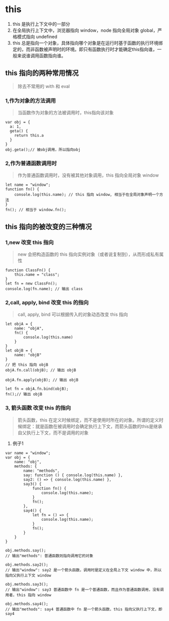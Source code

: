 
# this
1. this 是执行上下文中的一部分
2. 在全局执行上下文中，浏览器指向 window，node 指向全局对象 global，严格模式指向 undefined
3. this 总是指向一个对象，具体指向哪个对象是在运行时基于函数的执行环境绑定的，而非函数被声明时的环境。即只有函数执行时才能确定this指向谁，一般来说谁调用函数指向谁。

## this 指向的两种常用情况
> 除去不常用的 with 和 eval

### 1,作为对象的方法调用
> 当函数作为对象的方法被调用时，this指向该对象

```
var obj = {
  a: 1,
  geta() {
    return this.a
  }
}
obj.geta();// 被obj调用，所以指向obj
```

### 2,作为普通函数调用时
> 作为普通函数调用时，没有被其他对象调用，this 指向全局对象 window

```
let name = "window";
function fn() {
    console.log(this.name); // this 指向 window, 相当于在全局对象声明一个方法 
}
fn(); // 相当于 window.fn();
```

## this 指向的被改变的三种情况
### 1,new 改变 this 指向
> new 会把构造函数的 this 指向实例对象（或者说复制到），从而形成私有属性

```
function ClassFn() {
    this.name = "class";
}
let fn = new ClassFn();
console.log(fn.name); // 输出 class
```

### 2,call, apply, bind 改变 this 的指向
> call, apply, bind 可以根据传入的对象动态改变 this 指向

```
let objA = {
    name: "objA",
    fn() {
        console.log(this.name)
    }
}
let objB = {
    name: "objB"
}
// 把 this 指向 objB
objA.fn.call(objB); // 输出 objB

objA.fn.apply(objB); // 输出 objB

let fn = objA.fn.bind(objB);
fn();// 输出 objB
```

### 3, 箭头函数 改变 this 的指向
> 箭头函数，this 在定义时候绑定，而不是使用时所在的对象。所谓的定义时候绑定：就是函数在被调用时会确定执行上下文，而箭头函数的this是继承自父执行上下文，而不是调用的对象

1. 例子1

```
var name = "window";
var obj = {
    name: "obj",
    methods: {
        name: "methods",
        say: function () { console.log(this.name) },
        say2: () => { console.log(this.name) },
        say3() {
            function fn() {
                console.log(this.name);
            }
            fn();
        },
        say4() {
            let fn = () => {
                console.log(this.name);
            }
            fn();
        }
    }
}
  
obj.methods.say(); 
// 输出"methods": 普通函数则指向调用它的对象

obj.methods.say2();
// 输出"window": say2 是一个箭头函数，调用时是定义在全局上下文 window 中，所以指向父执行上下文 window

obj.methods.say3(); 
// 输出"window": say3 普通函数中 fn 是一个普通函数，而且作为普通函数调用，没有调用者，this 指向 window

obj.methods.say4(); 
// 输出"methods": say4 普通函数中 fn 是一个箭头函数，this 指向父执行上下文，即 say4
```
